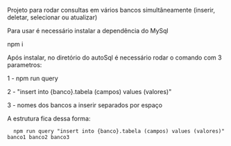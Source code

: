 
Projeto para rodar consultas em vários bancos simultâneamente (inserir, deletar, selecionar ou atualizar)

Para usar é necessário instalar a dependência do MySql

npm i

Após instalar, no diretório do autoSql é necessário rodar o comando com 3 parametros:

1 - npm run query

2 - "insert into {banco}.tabela (campos) values (valores)"

3 - nomes dos bancos a inserir separados por espaço

A estrutura fica dessa forma:
``` 
  npm run query "insert into {banco}.tabela (campos) values (valores)" banco1 banco2 banco3
```
